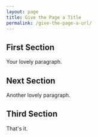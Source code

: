 ```yaml
---
layout: page
title: Give the Page a Title
permalink: /give-the-page-a-url/
---
```

## First Section

Your lovely paragraph.

## Next Section

Another lovely paragraph.

## Third Section

That's it.
